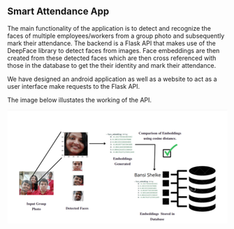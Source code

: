 ## Smart Attendance App

The main functionality of the application is to detect and recognize the faces of multiple employees/workers from a group photo and subsequently mark their attendance. The backend is a Flask API that makes use of the DeepFace library to detect faces from images. Face embeddings are then created from these detected faces which are then cross referenced with those in the database to get the their identity and mark their attendance.

We have designed an android application as well as a website to act as a user interface make requests to the Flask API.

The image below illustates the working of the API.

![Screenshot](illustration.png)
